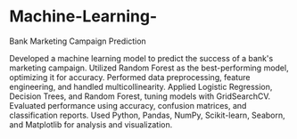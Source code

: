 # Machine-Learning-

Bank Marketing Campaign Prediction

Developed a machine learning model to predict the success of a bank's marketing campaign.
Utilized Random Forest as the best-performing model, optimizing it for accuracy.
Performed data preprocessing, feature engineering, and handled multicollinearity.
Applied Logistic Regression, Decision Trees, and Random Forest, tuning models with GridSearchCV.
Evaluated performance using accuracy, confusion matrices, and classification reports.
Used Python, Pandas, NumPy, Scikit-learn, Seaborn, and Matplotlib for analysis and visualization.
